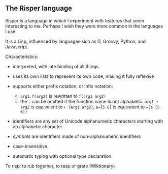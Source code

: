## The Risper language

Risper is a language in which I experiment with features that seem interesting
to me. Perhaps I wish they were more common in the languages I use.

It is a Lisp, influenced by languages sich as D, Groovy, Python, and Javascript.



Characteristics:
 - interpreted, with late binding of all things
 - uses its own lists to represent its own code, making it fully reflexive
 - supports either prefix notation, or infix notation:
    - `arg1.f(arg2)` is rewritten to `f(arg1 arg2)`
    - the `.` can be omitted if the function name is not alphabetic:
      `arg1 + arg2` is equivalent to `+ (arg1 arg2)`,
      `a=[5 6]` is equivalent to `=(a [5 6])`
 
 - identifiers are any set of Unicode alphanumeric characters starting with an
   alphabetic character
 - _symbols_ are identifiers made of non-alphanumeric identifiers
 - case-insensitive
 - automatic typing with optional type declaration


To risp: to rub together, to rasp or grate (Wiktionary)